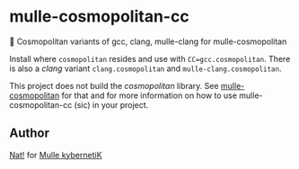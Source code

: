 # mulle-cosmopolitan-cc

🎪 Cosmopolitan variants of gcc, clang, mulle-clang for mulle-cosmopolitan

Install where `cosmopolitan` resides and use with `CC=gcc.cosmopolitan`.
There is also a *clang* variant `clang.cosmopolitan` and
`mulle-clang.cosmopolitan`.

This project does not build the *cosmopolitan* library.
See [mulle-cosmopolitan](//github.com/mulle-cc/mulle-cosmopolitan) for that
and for more information on how to use mulle-cosmopolitan-cc (sic) in
your project.


## Author

[Nat!](//www.mulle-kybernetik.com/weblog) for
[Mulle kybernetiK](//www.mulle-kybernetik.com)
